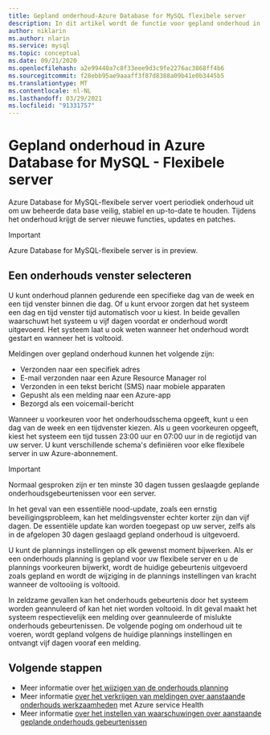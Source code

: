 ```yaml
---
title: Gepland onderhoud-Azure Database for MySQL flexibele server
description: In dit artikel wordt de functie voor gepland onderhoud in Azure Database for MySQL-flexibele server beschreven.
author: niklarin
ms.author: nlarin
ms.service: mysql
ms.topic: conceptual
ms.date: 09/21/2020
ms.openlocfilehash: a2e99440a7c8f33eee9d3c9fe2276ac3868ff4b6
ms.sourcegitcommit: f28ebb95ae9aaaff3f87d8388a09b41e0b3445b5
ms.translationtype: MT
ms.contentlocale: nl-NL
ms.lasthandoff: 03/29/2021
ms.locfileid: "91331757"
---
```

# <a name="scheduled-maintenance-in-azure-database-for-mysql--flexible-server"></a>Gepland onderhoud in Azure Database for MySQL - Flexibele server

Azure Database for MySQL-flexibele server voert periodiek onderhoud uit om uw beheerde data base veilig, stabiel en up-to-date te houden. Tijdens het onderhoud krijgt de server nieuwe functies, updates en patches.

> [!IMPORTANT]
> Azure Database for MySQL-flexibele server is in preview.

## <a name="select-a-maintenance-window"></a>Een onderhouds venster selecteren

U kunt onderhoud plannen gedurende een specifieke dag van de week en een tijd venster binnen die dag. Of u kunt ervoor zorgen dat het systeem een dag en tijd venster tijd automatisch voor u kiest. In beide gevallen waarschuwt het systeem u vijf dagen voordat er onderhoud wordt uitgevoerd. Het systeem laat u ook weten wanneer het onderhoud wordt gestart en wanneer het is voltooid.

Meldingen over gepland onderhoud kunnen het volgende zijn:

* Verzonden naar een specifiek adres
* E-mail verzonden naar een Azure Resource Manager rol
* Verzonden in een tekst bericht (SMS) naar mobiele apparaten
* Gepusht als een melding naar een Azure-app
* Bezorgd als een voicemail-bericht

Wanneer u voorkeuren voor het onderhoudsschema opgeeft, kunt u een dag van de week en een tijdvenster kiezen. Als u geen voorkeuren opgeeft, kiest het systeem een tijd tussen 23:00 uur en 07:00 uur in de regiotijd van uw server. U kunt verschillende schema's definiëren voor elke flexibele server in uw Azure-abonnement.

> [!IMPORTANT]
> Normaal gesproken zijn er ten minste 30 dagen tussen geslaagde geplande onderhoudsgebeurtenissen voor een server.
>
> In het geval van een essentiële nood-update, zoals een ernstig beveiligingsprobleem, kan het meldingsvenster echter korter zijn dan vijf dagen. De essentiële update kan worden toegepast op uw server, zelfs als in de afgelopen 30 dagen geslaagd gepland onderhoud is uitgevoerd.

U kunt de plannings instellingen op elk gewenst moment bijwerken. Als er een onderhouds planning is gepland voor uw flexibele server en u de plannings voorkeuren bijwerkt, wordt de huidige gebeurtenis uitgevoerd zoals gepland en wordt de wijziging in de plannings instellingen van kracht wanneer de voltooiing is voltooid.

In zeldzame gevallen kan het onderhouds gebeurtenis door het systeem worden geannuleerd of kan het niet worden voltooid. In dit geval maakt het systeem respectievelijk een melding over geannuleerde of mislukte onderhouds gebeurtenissen. De volgende poging om onderhoud uit te voeren, wordt gepland volgens de huidige plannings instellingen en ontvangt vijf dagen vooraf een melding.

## <a name="next-steps"></a>Volgende stappen

* Meer informatie over [het wijzigen van de onderhouds planning](how-to-maintenance-portal.md)
* Meer informatie [over het verkrijgen van meldingen over aanstaande onderhouds werkzaamheden](../../service-health/service-notifications.md) met Azure service Health
* Meer informatie [over het instellen van waarschuwingen over aanstaande geplande onderhouds gebeurtenissen](../../service-health/resource-health-alert-monitor-guide.md)
